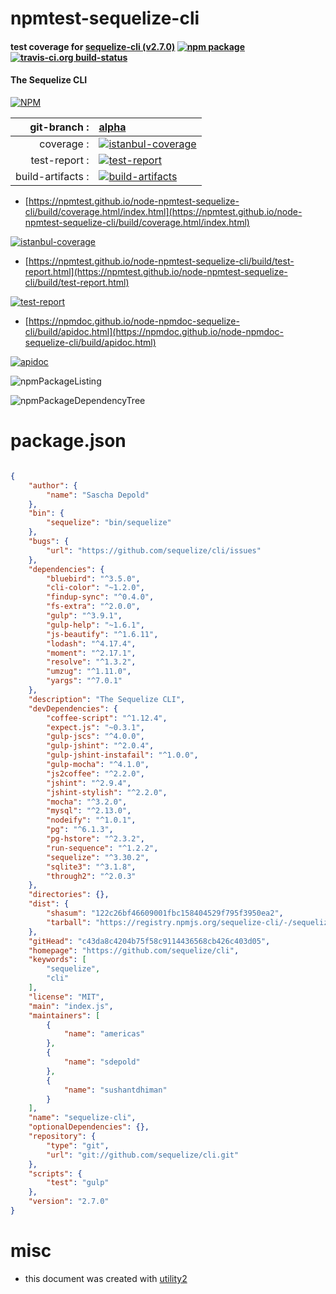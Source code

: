 # npmtest-sequelize-cli

#### test coverage for  [sequelize-cli (v2.7.0)](https://github.com/sequelize/cli)  [![npm package](https://img.shields.io/npm/v/npmtest-sequelize-cli.svg?style=flat-square)](https://www.npmjs.org/package/npmtest-sequelize-cli) [![travis-ci.org build-status](https://api.travis-ci.org/npmtest/node-npmtest-sequelize-cli.svg)](https://travis-ci.org/npmtest/node-npmtest-sequelize-cli)

#### The Sequelize CLI

[![NPM](https://nodei.co/npm/sequelize-cli.png?downloads=true&downloadRank=true&stars=true)](https://www.npmjs.com/package/sequelize-cli)

| git-branch : | [alpha](https://github.com/npmtest/node-npmtest-sequelize-cli/tree/alpha)|
|--:|:--|
| coverage : | [![istanbul-coverage](https://npmtest.github.io/node-npmtest-sequelize-cli/build/coverage.badge.svg)](https://npmtest.github.io/node-npmtest-sequelize-cli/build/coverage.html/index.html)|
| test-report : | [![test-report](https://npmtest.github.io/node-npmtest-sequelize-cli/build/test-report.badge.svg)](https://npmtest.github.io/node-npmtest-sequelize-cli/build/test-report.html)|
| build-artifacts : | [![build-artifacts](https://npmtest.github.io/node-npmtest-sequelize-cli/glyphicons_144_folder_open.png)](https://github.com/npmtest/node-npmtest-sequelize-cli/tree/gh-pages/build)|

- [https://npmtest.github.io/node-npmtest-sequelize-cli/build/coverage.html/index.html](https://npmtest.github.io/node-npmtest-sequelize-cli/build/coverage.html/index.html)

[![istanbul-coverage](https://npmtest.github.io/node-npmtest-sequelize-cli/build/screenCapture.buildCi.browser.%252Ftmp%252Fbuild%252Fcoverage.lib.html.png)](https://npmtest.github.io/node-npmtest-sequelize-cli/build/coverage.html/index.html)

- [https://npmtest.github.io/node-npmtest-sequelize-cli/build/test-report.html](https://npmtest.github.io/node-npmtest-sequelize-cli/build/test-report.html)

[![test-report](https://npmtest.github.io/node-npmtest-sequelize-cli/build/screenCapture.buildCi.browser.%252Ftmp%252Fbuild%252Ftest-report.html.png)](https://npmtest.github.io/node-npmtest-sequelize-cli/build/test-report.html)

- [https://npmdoc.github.io/node-npmdoc-sequelize-cli/build/apidoc.html](https://npmdoc.github.io/node-npmdoc-sequelize-cli/build/apidoc.html)

[![apidoc](https://npmdoc.github.io/node-npmdoc-sequelize-cli/build/screenCapture.buildCi.browser.%252Ftmp%252Fbuild%252Fapidoc.html.png)](https://npmdoc.github.io/node-npmdoc-sequelize-cli/build/apidoc.html)

![npmPackageListing](https://npmtest.github.io/node-npmtest-sequelize-cli/build/screenCapture.npmPackageListing.svg)

![npmPackageDependencyTree](https://npmtest.github.io/node-npmtest-sequelize-cli/build/screenCapture.npmPackageDependencyTree.svg)



# package.json

```json

{
    "author": {
        "name": "Sascha Depold"
    },
    "bin": {
        "sequelize": "bin/sequelize"
    },
    "bugs": {
        "url": "https://github.com/sequelize/cli/issues"
    },
    "dependencies": {
        "bluebird": "^3.5.0",
        "cli-color": "~1.2.0",
        "findup-sync": "^0.4.0",
        "fs-extra": "^2.0.0",
        "gulp": "^3.9.1",
        "gulp-help": "~1.6.1",
        "js-beautify": "^1.6.11",
        "lodash": "^4.17.4",
        "moment": "^2.17.1",
        "resolve": "^1.3.2",
        "umzug": "^1.11.0",
        "yargs": "^7.0.1"
    },
    "description": "The Sequelize CLI",
    "devDependencies": {
        "coffee-script": "^1.12.4",
        "expect.js": "~0.3.1",
        "gulp-jscs": "^4.0.0",
        "gulp-jshint": "^2.0.4",
        "gulp-jshint-instafail": "^1.0.0",
        "gulp-mocha": "^4.1.0",
        "js2coffee": "^2.2.0",
        "jshint": "^2.9.4",
        "jshint-stylish": "^2.2.0",
        "mocha": "^3.2.0",
        "mysql": "^2.13.0",
        "nodeify": "^1.0.1",
        "pg": "^6.1.3",
        "pg-hstore": "^2.3.2",
        "run-sequence": "^1.2.2",
        "sequelize": "^3.30.2",
        "sqlite3": "^3.1.8",
        "through2": "^2.0.3"
    },
    "directories": {},
    "dist": {
        "shasum": "122c26bf46609001fbc158404529f795f3950ea2",
        "tarball": "https://registry.npmjs.org/sequelize-cli/-/sequelize-cli-2.7.0.tgz"
    },
    "gitHead": "c43da8c4204b75f58c9114436568cb426c403d05",
    "homepage": "https://github.com/sequelize/cli",
    "keywords": [
        "sequelize",
        "cli"
    ],
    "license": "MIT",
    "main": "index.js",
    "maintainers": [
        {
            "name": "americas"
        },
        {
            "name": "sdepold"
        },
        {
            "name": "sushantdhiman"
        }
    ],
    "name": "sequelize-cli",
    "optionalDependencies": {},
    "repository": {
        "type": "git",
        "url": "git://github.com/sequelize/cli.git"
    },
    "scripts": {
        "test": "gulp"
    },
    "version": "2.7.0"
}
```



# misc
- this document was created with [utility2](https://github.com/kaizhu256/node-utility2)
